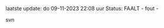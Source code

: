 laatste update: 
do 09-11-2023 22:08   uur 
Status: FAALT - fout - 
<div class="service R">svn</div>